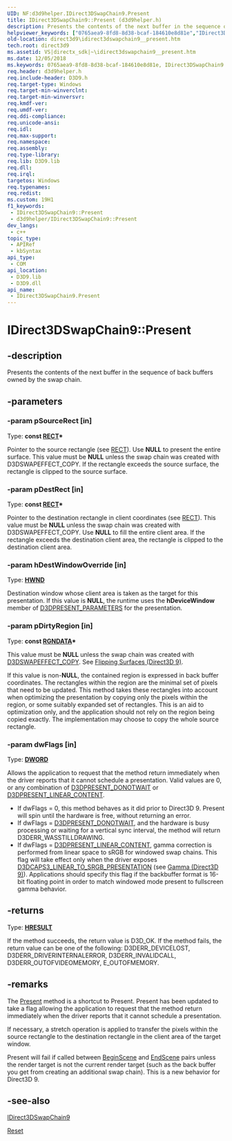 ```yaml
---
UID: NF:d3d9helper.IDirect3DSwapChain9.Present
title: IDirect3DSwapChain9::Present (d3d9helper.h)
description: Presents the contents of the next buffer in the sequence of back buffers owned by the swap chain.
helpviewer_keywords: ["0765aea9-8fd8-8d38-bcaf-184610e8d81e","IDirect3DSwapChain9 interface [Direct3D 9]","Present method","IDirect3DSwapChain9.Present","IDirect3DSwapChain9::Present","Present","Present method [Direct3D 9]","Present method [Direct3D 9]","IDirect3DSwapChain9 interface","d3d9helper/IDirect3DSwapChain9::Present","direct3d9.idirect3dswapchain9__present"]
old-location: direct3d9\idirect3dswapchain9__present.htm
tech.root: direct3d9
ms.assetid: VS|directx_sdk|~\idirect3dswapchain9__present.htm
ms.date: 12/05/2018
ms.keywords: 0765aea9-8fd8-8d38-bcaf-184610e8d81e, IDirect3DSwapChain9 interface [Direct3D 9],Present method, IDirect3DSwapChain9.Present, IDirect3DSwapChain9::Present, Present, Present method [Direct3D 9], Present method [Direct3D 9],IDirect3DSwapChain9 interface, d3d9helper/IDirect3DSwapChain9::Present, direct3d9.idirect3dswapchain9__present
req.header: d3d9helper.h
req.include-header: D3D9.h
req.target-type: Windows
req.target-min-winverclnt: 
req.target-min-winversvr: 
req.kmdf-ver: 
req.umdf-ver: 
req.ddi-compliance: 
req.unicode-ansi: 
req.idl: 
req.max-support: 
req.namespace: 
req.assembly: 
req.type-library: 
req.lib: D3D9.lib
req.dll: 
req.irql: 
targetos: Windows
req.typenames: 
req.redist: 
ms.custom: 19H1
f1_keywords:
 - IDirect3DSwapChain9::Present
 - d3d9helper/IDirect3DSwapChain9::Present
dev_langs:
 - c++
topic_type:
 - APIRef
 - kbSyntax
api_type:
 - COM
api_location:
 - D3D9.lib
 - D3D9.dll
api_name:
 - IDirect3DSwapChain9.Present
---
```


# IDirect3DSwapChain9::Present


## -description

Presents the contents of the next buffer in the sequence of back buffers owned by the swap chain.

## -parameters

### -param pSourceRect [in]

Type: <b>const <a href="/windows/desktop/api/windef/ns-windef-rect">RECT</a>*</b>

Pointer to the source rectangle (see <a href="/windows/desktop/api/windef/ns-windef-rect">RECT</a>). Use <b>NULL</b> to present the entire surface. This value must be <b>NULL</b> unless the swap chain was created with D3DSWAPEFFECT_COPY. If the rectangle exceeds the source surface, the rectangle is clipped to the source surface.

### -param pDestRect [in]

Type: <b>const <a href="/windows/desktop/api/windef/ns-windef-rect">RECT</a>*</b>

Pointer to the destination rectangle in client coordinates (see <a href="/windows/desktop/api/windef/ns-windef-rect">RECT</a>). This value must be <b>NULL</b> unless the swap chain was created with D3DSWAPEFFECT_COPY. Use <b>NULL</b> to fill the entire client area. If the rectangle exceeds the destination client area, the rectangle is clipped to the destination client area.

### -param hDestWindowOverride [in]

Type: <b><a href="/windows/desktop/WinProg/windows-data-types">HWND</a></b>

Destination window whose client area is taken as the target for this presentation. If this value is <b>NULL</b>, the runtime uses the <b>hDeviceWindow</b> member of <a href="/windows/desktop/direct3d9/d3dpresent-parameters">D3DPRESENT_PARAMETERS</a> for the presentation.

### -param pDirtyRegion [in]

Type: <b>const <a href="/windows/desktop/api/wingdi/ns-wingdi-rgndata">RGNDATA</a>*</b>

This value must be <b>NULL</b> unless the swap chain was created with <a href="/windows/desktop/direct3d9/d3dswapeffect">D3DSWAPEFFECT_COPY</a>. See <a href="/windows/desktop/direct3d9/flipping-surfaces">Flipping Surfaces (Direct3D 9)</a>.
    
 If this value is non-<b>NULL</b>, the contained region is expressed in back buffer coordinates. The rectangles within the region are the minimal set of pixels that need to be updated. This method takes these rectangles into account when optimizing the presentation by copying only the pixels within the region, or some suitably expanded set of rectangles. This is an aid to optimization only, and the application should not rely on the region being copied exactly. The implementation may choose to copy the whole source rectangle.

### -param dwFlags [in]

Type: <b><a href="/windows/desktop/WinProg/windows-data-types">DWORD</a></b>

Allows the application to request that the method return immediately when the driver reports that it cannot schedule a presentation. Valid values are 0, or any combination of <a href="/windows/desktop/direct3d9/d3dpresent">D3DPRESENT_DONOTWAIT</a> or <a href="/windows/desktop/direct3d9/d3dpresent">D3DPRESENT_LINEAR_CONTENT</a>.
    


<ul>
<li>If dwFlags = 0, this method behaves as it did prior to Direct3D 9. Present will spin until the hardware is free, without returning an error.</li>
<li>If dwFlags = <a href="/windows/desktop/direct3d9/d3dpresent">D3DPRESENT_DONOTWAIT</a>, and the hardware is busy processing or waiting for a vertical sync interval, the method will return D3DERR_WASSTILLDRAWING.</li>
<li>If dwFlags = <a href="/windows/desktop/direct3d9/d3dpresent">D3DPRESENT_LINEAR_CONTENT</a>, gamma correction is performed from linear space to sRGB for windowed swap chains. This flag will take effect only when the driver exposes <a href="/windows/desktop/direct3d9/d3dcaps3">D3DCAPS3_LINEAR_TO_SRGB_PRESENTATION</a> (see <a href="/windows/desktop/direct3d9/gamma">Gamma (Direct3D 9)</a>). Applications should specify this flag if the backbuffer format is 16-bit floating point in order to match windowed mode present to fullscreen gamma behavior.</li>
</ul>

## -returns

Type: <b><a href="/windows/win32/com/structure-of-com-error-codes">HRESULT</a></b>

If the method succeeds, the return value is D3D_OK. If the method fails, the return value can be one of the following: D3DERR_DEVICELOST, D3DERR_DRIVERINTERNALERROR, D3DERR_INVALIDCALL, D3DERR_OUTOFVIDEOMEMORY, E_OUTOFMEMORY.

## -remarks

The <a href="/windows/desktop/api/d3d9/nf-d3d9-idirect3ddevice9-present">Present</a> method is a shortcut to Present. Present has been updated to take a flag allowing the application to request that the method return immediately when the driver reports that it cannot schedule a presentation.

If necessary, a stretch operation is applied to transfer the pixels within the source rectangle to the destination rectangle in the client area of the target window.

Present will fail if called between <a href="/windows/desktop/api/d3d9/nf-d3d9-idirect3ddevice9-beginscene">BeginScene</a> and <a href="/windows/desktop/api/d3d9/nf-d3d9-idirect3ddevice9-endscene">EndScene</a> pairs unless the render target is not the current render target (such as the back buffer you get from creating an additional swap chain). This is a new behavior for Direct3D 9.

## -see-also

<a href="/windows/desktop/api/d3d9helper/nn-d3d9helper-idirect3dswapchain9">IDirect3DSwapChain9</a>



<a href="/windows/desktop/api/d3d9/nf-d3d9-idirect3ddevice9-reset">Reset</a>